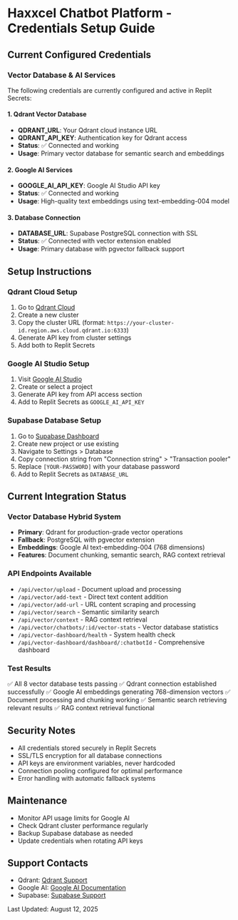# Haxxcel Chatbot Platform - Credentials Setup Guide

## Current Configured Credentials

### Vector Database & AI Services
The following credentials are currently configured and active in Replit Secrets:

#### 1. Qdrant Vector Database
- **QDRANT_URL**: Your Qdrant cloud instance URL
- **QDRANT_API_KEY**: Authentication key for Qdrant access
- **Status**: ✅ Connected and working
- **Usage**: Primary vector database for semantic search and embeddings

#### 2. Google AI Services
- **GOOGLE_AI_API_KEY**: Google AI Studio API key
- **Status**: ✅ Connected and working  
- **Usage**: High-quality text embeddings using text-embedding-004 model

#### 3. Database Connection
- **DATABASE_URL**: Supabase PostgreSQL connection with SSL
- **Status**: ✅ Connected with vector extension enabled
- **Usage**: Primary database with pgvector fallback support

## Setup Instructions

### Qdrant Cloud Setup
1. Go to [Qdrant Cloud](https://cloud.qdrant.io/)
2. Create a new cluster
3. Copy the cluster URL (format: `https://your-cluster-id.region.aws.cloud.qdrant.io:6333`)
4. Generate API key from cluster settings
5. Add both to Replit Secrets

### Google AI Studio Setup
1. Visit [Google AI Studio](https://aistudio.google.com/)
2. Create or select a project
3. Generate API key from API access section
4. Add to Replit Secrets as `GOOGLE_AI_API_KEY`

### Supabase Database Setup
1. Go to [Supabase Dashboard](https://supabase.com/dashboard)
2. Create new project or use existing
3. Navigate to Settings > Database
4. Copy connection string from "Connection string" > "Transaction pooler"
5. Replace `[YOUR-PASSWORD]` with your database password
6. Add to Replit Secrets as `DATABASE_URL`

## Current Integration Status

### Vector Database Hybrid System
- **Primary**: Qdrant for production-grade vector operations
- **Fallback**: PostgreSQL with pgvector extension
- **Embeddings**: Google AI text-embedding-004 (768 dimensions)
- **Features**: Document chunking, semantic search, RAG context retrieval

### API Endpoints Available
- `/api/vector/upload` - Document upload and processing
- `/api/vector/add-text` - Direct text content addition
- `/api/vector/add-url` - URL content scraping and processing
- `/api/vector/search` - Semantic similarity search
- `/api/vector/context` - RAG context retrieval
- `/api/vector/chatbots/:id/vector-stats` - Vector database statistics
- `/api/vector-dashboard/health` - System health check
- `/api/vector-dashboard/dashboard/:chatbotId` - Comprehensive dashboard

### Test Results
✅ All 8 vector database tests passing
✅ Qdrant connection established successfully
✅ Google AI embeddings generating 768-dimension vectors
✅ Document processing and chunking working
✅ Semantic search retrieving relevant results
✅ RAG context retrieval functional

## Security Notes
- All credentials stored securely in Replit Secrets
- SSL/TLS encryption for all database connections
- API keys are environment variables, never hardcoded
- Connection pooling configured for optimal performance
- Error handling with automatic fallback systems

## Maintenance
- Monitor API usage limits for Google AI
- Check Qdrant cluster performance regularly
- Backup Supabase database as needed
- Update credentials when rotating API keys

## Support Contacts
- Qdrant: [Qdrant Support](https://qdrant.tech/documentation/)
- Google AI: [Google AI Documentation](https://ai.google.dev/)
- Supabase: [Supabase Support](https://supabase.com/docs)

Last Updated: August 12, 2025
